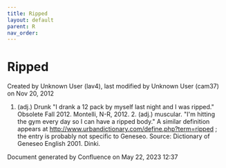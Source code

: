 ```yaml
---
title: Ripped
layout: default
parent: R
nav_order:
---
```


# Ripped

Created by  Unknown User (lav4), last modified by  Unknown User (cam37) on Nov 20, 2012

1. (adj.) Drunk &quot;I drank a 12 pack by myself last night and I was ripped.&quot; Obsolete Fall 2012. Montelli, N-R, 2012. 2. (adj.) muscular. &quot;I'm hitting the gym every day so I can have a ripped body.&quot; A similar definition appears at http://www.urbandictionary.com/define.php?term=ripped ; the entry is probably not specific to Geneseo. Source: Dictionary of Geneseo English 2001. Dinki.

Document generated by Confluence on May 22, 2023 12:37


